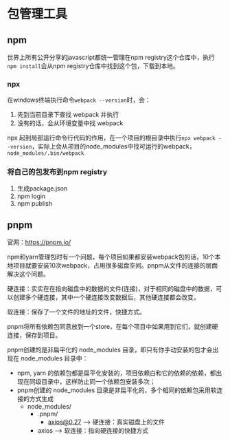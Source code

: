 # 包管理工具

## npm

世界上所有公开分享的javascript都统一管理在npm registry这个仓库中，执行`npm install`会从npm registry仓库中找到这个包，下载到本地。

### npx

在windows终端执行命令`webpack --version`时，会：
  1. 先到当前目录下查找 webpack 并执行
  2. 没有的话，会从环境变量中找 webpack

npx 起到局部运行命令行代码的作用，在一个项目的根目录中执行`npx webpack --version`，实际上会从项目的node_modules中找可运行的webpack，`node_modules/.bin/webpack`

### 将自己的包发布到npm registry

  1. 生成package.json
  2. npm login
  3. npm publish

## pnpm

官网：https://pnpm.io/

npm和yarn管理包时有一个问题，每个项目如果都安装webpack包的话，10个本地项目就要安装10次webpack，占用很多磁盘空间。pnpm从文件的连接的层面解决这个问题。

硬连接：实实在在指向磁盘中的数据的文件(连接)，对于相同的磁盘中的数据，可以创建多个硬连接，其中一个硬连接改变数据后，其他硬连接都会改变。

软连接：保存了一个文件的地址的文件，快捷方式。

pnpm将所有依赖包同意放到一个store，在每个项目中如果用到它们，就创建硬连接，保存到项目。

pnpm创建的是非扁平化的 node_modules 目录，即只有你手动安装的包才会出现在 node_modules 目录中：
  - npm, yarn 的依赖包都是扁平化安装的，项目依赖白和它的依赖的依赖，都出现在同级目录中，这样防止同一个依赖包安装多次；
  - pnpm创建的 node_modules 目录是非扁平化的，多个相同的依赖包采用软连接的方式生成
    - node_modules/
      - .pnpm/
        - axios@0.27  --> 硬连接：真实磁盘上的文件
      - axios --> 软连接：指向硬连接的快捷方式
